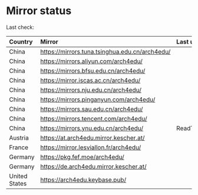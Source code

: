 <script src="./time.js"></script>
# Mirror status
Last check: <script type="text/javascript">localize(1667464371.0250113);</script>

|Country|Mirror|Last update|
|:------|:-----|:----------|
|China|https://mirrors.tuna.tsinghua.edu.cn/arch4edu/|<script type="text/javascript">localize(1667414712);</script>|
|China|https://mirrors.aliyun.com/arch4edu/|<script type="text/javascript">localize(1667371788);</script>|
|China|https://mirrors.bfsu.edu.cn/arch4edu/|<script type="text/javascript">localize(1667414712);</script>|
|China|https://mirror.iscas.ac.cn/arch4edu/|<script type="text/javascript">localize(1667414712);</script>|
|China|https://mirrors.nju.edu.cn/arch4edu/|<script type="text/javascript">localize(1667371788);</script>|
|China|https://mirrors.pinganyun.com/arch4edu/|<script type="text/javascript">localize(1667414712);</script>|
|China|https://mirrors.sau.edu.cn/arch4edu/|<script type="text/javascript">localize(1650446957);</script>|
|China|https://mirrors.tencent.com/arch4edu/|<script type="text/javascript">localize(1667414712);</script>|
|China|https://mirrors.ynu.edu.cn/arch4edu/|ReadTimeout|
|Austria|https://at.arch4edu.mirror.kescher.at/|<script type="text/javascript">localize(1667414712);</script>|
|France|https://mirror.lesviallon.fr/arch4edu/|<script type="text/javascript">localize(1667414712);</script>|
|Germany|https://pkg.fef.moe/arch4edu/|<script type="text/javascript">localize(1667414712);</script>|
|Germany|https://de.arch4edu.mirror.kescher.at/|<script type="text/javascript">localize(1667414712);</script>|
|United States|https://arch4edu.keybase.pub/|<script type="text/javascript">localize(1667414712);</script>|

<script src="./tablefilter/tablefilter.js"></script>
<script src="./table.js"></script>